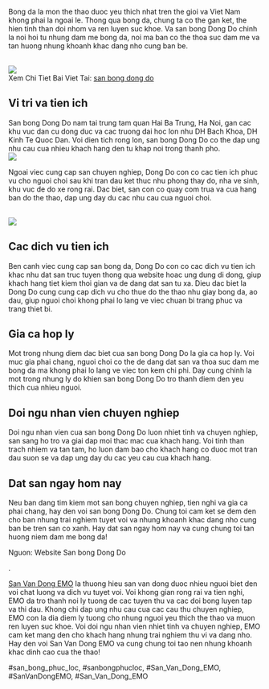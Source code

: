 <div class="section">

<p>
				Bong da la mon the thao duoc yeu thich nhat tren the gioi va Viet Nam khong phai la ngoai le. Thong qua bong da, chung ta co the gan ket, the hien tinh than doi nhom va ren luyen suc khoe. Va san bong Dong Do chinh la noi hoi tu nhung dam me bong da, noi ma ban co the thoa suc dam me va tan huong nhung khoanh khac dang nho cung ban be.
			</p><br><img src="https://sanbongdepemo.com/wp-content/uploads/2024/12/2.png"></br>
Xem Chi Tiet Bai Viet Tai: <a href="https://sanbongdepemo.com/san-bong-dong-do/">san bong dong do</a>
</div><div class="section">
<h2 class="section-title">Vi tri va tien ich</h2>
<p>
				San bong Dong Do nam tai trung tam quan Hai Ba Trung, Ha Noi, gan cac khu vuc dan cu dong duc va cac truong dai hoc lon nhu DH Bach Khoa, DH Kinh Te Quoc Dan. Voi dien tich rong lon, san bong Dong Do co the dap ung nhu cau cua nhieu khach hang den tu khap noi trong thanh pho.
			<br><img src="https://sanbongdepemo.com/wp-content/uploads/2024/12/san-van-dong-thien-truong.png"></br>
<p>
				Ngoai viec cung cap san chuyen nghiep, Dong Do con co cac tien ich phuc vu cho nguoi choi sau khi tran dau ket thuc nhu phong thay do, nha ve sinh, khu vuc de do xe rong rai. Dac biet, san con co quay com trua va cua hang ban do the thao, dap ung day du cac nhu cau cua nguoi choi.
			</p><br><img src="https://sanbongdepemo.com/wp-content/uploads/2024/12/cropped-Du-an-moi.png"></br>
</div><div class="section">
<h2 class="section-title">Cac dich vu tien ich</h2>
<p>
				Ben canh viec cung cap san bong da, Dong Do con co cac dich vu tien ich khac nhu dat san truc tuyen thong qua website hoac ung dung di dong, giup khach hang tiet kiem thoi gian va de dang dat san tu xa. Dieu dac biet la Dong Do cung cung cap dich vu cho thue do the thao nhu giay bong da, ao dau, giup nguoi choi khong phai lo lang ve viec chuan bi trang phuc va trang thiet bi.
			
</div><div class="section">
<h2 class="section-title">Gia ca hop ly</h2>
<p>
				Mot trong nhung diem dac biet cua san bong Dong Do la gia ca hop ly. Voi muc gia phai chang, nguoi choi co the de dang dat san va thoa suc dam me bong da ma khong phai lo lang ve viec ton kem chi phi. Day cung chinh la mot trong nhung ly do khien san bong Dong Do tro thanh diem den yeu thich cua nhieu nguoi.
			</p>
</div><div class="section">
<h2 class="section-title">Doi ngu nhan vien chuyen nghiep</h2>
<p>
				Doi ngu nhan vien cua san bong Dong Do luon nhiet tinh va chuyen nghiep, san sang ho tro va giai dap moi thac mac cua khach hang. Voi tinh than trach nhiem va tan tam, ho luon dam bao cho khach hang co duoc mot tran dau suon se va dap ung day du cac yeu cau cua khach hang.
			
</div><div class="section">
<h2 class="section-title">Dat san ngay hom nay</h2>
<p>
				Neu ban dang tim kiem mot san bong chuyen nghiep, tien nghi va gia ca phai chang, hay den voi san bong Dong Do. Chung toi cam ket se dem den cho ban nhung trai nghiem tuyet voi va nhung khoanh khac dang nho cung ban be tren san co xanh. Hay dat san ngay hom nay va cung chung toi tan huong niem dam me bong da!
			</p>
</div><div class="author">Nguon: Website San bong Dong Do</div><p>. 

<a href="https://sanbongdepemo.com/">San Van Dong EMO</a> la thuong hieu san van dong duoc nhieu nguoi biet den voi chat luong va dich vu tuyet voi. Voi khong gian rong rai va tien nghi, EMO da tro thanh noi ly tuong de cac tuyen thu va cac doi bong luyen tap va thi dau. Khong chi dap ung nhu cau cua cac cau thu chuyen nghiep, EMO con la dia diem ly tuong cho nhung nguoi yeu thich the thao va muon ren luyen suc khoe. Voi doi ngu nhan vien nhiet tinh va chuyen nghiep, EMO cam ket mang den cho khach hang nhung trai nghiem thu vi va dang nho. Hay den voi San Van Dong EMO va cung chung toi tao nen nhung khoanh khac dinh cao cua the thao!</p>
#san_bong_phuc_loc, #sanbongphucloc, #San_Van_Dong_EMO, #SanVanDongEMO, #San_Van_Dong_EMO
